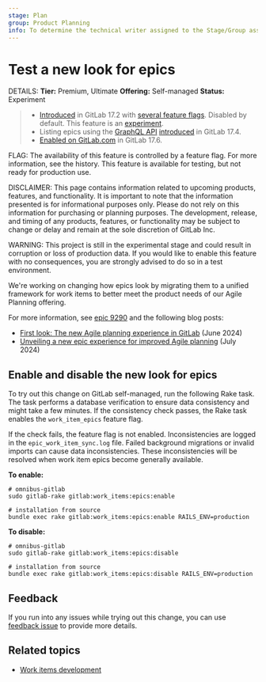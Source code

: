 ```yaml
---
stage: Plan
group: Product Planning
info: To determine the technical writer assigned to the Stage/Group associated with this page, see https://handbook.gitlab.com/handbook/product/ux/technical-writing/#assignments
---
```


# Test a new look for epics

DETAILS:
**Tier:** Premium, Ultimate
**Offering:** Self-managed
**Status:** Experiment

> - [Introduced](https://gitlab.com/groups/gitlab-org/-/epics/9290) in GitLab 17.2 with [several feature flags](#enable-and-disable-the-new-look-for-epics). Disabled by default. This feature is an [experiment](../../../policy/development_stages_support.md#experiment).
> - Listing epics using the [GraphQL API](../../../api/graphql/reference/index.md) [introduced](https://gitlab.com/groups/gitlab-org/-/epics/12852) in GitLab 17.4.
> - [Enabled on GitLab.com](https://gitlab.com/gitlab-org/gitlab/-/issues/470685) in GitLab 17.6.

FLAG:
The availability of this feature is controlled by a feature flag.
For more information, see the history.
This feature is available for testing, but not ready for production use.

DISCLAIMER:
This page contains information related to upcoming products, features, and functionality.
It is important to note that the information presented is for informational purposes only.
Please do not rely on this information for purchasing or planning purposes.
The development, release, and timing of any products, features, or functionality may be subject
to change or delay and remain at the sole discretion of GitLab Inc.

WARNING:
This project is still in the experimental stage and could result in corruption or loss of production data.
If you would like to enable this feature with no consequences, you are strongly advised to do so in a test environment.

<!-- When epics as work items are made GA, incorporate this content into epics/index.md and redirect
this page there -->

We're working on changing how epics look by migrating them to a unified framework for work items to better
meet the product needs of our Agile Planning offering.

For more information, see [epic 9290](https://gitlab.com/groups/gitlab-org/-/epics/9290) and the
following blog posts:

- [First look: The new Agile planning experience in GitLab](https://about.gitlab.com/blog/2024/06/18/first-look-the-new-agile-planning-experience-in-gitlab/) (June 2024)
- [Unveiling a new epic experience for improved Agile planning](https://about.gitlab.com/blog/2024/07/03/unveiling-a-new-epic-experience-for-improved-agile-planning/) (July 2024)

## Enable and disable the new look for epics

To try out this change on GitLab self-managed, run the following Rake task.
The task performs a database verification to ensure data consistency and might take a few minutes.
If the consistency check passes, the Rake task enables the `work_item_epics` feature flag.

If the check fails, the feature flag is not enabled. Inconsistencies are logged in the `epic_work_item_sync.log` file.
Failed background migrations or invalid imports can cause data inconsistencies. These inconsistencies will be resolved when work item epics become generally available.

**To enable:**

```shell
# omnibus-gitlab
sudo gitlab-rake gitlab:work_items:epics:enable

# installation from source
bundle exec rake gitlab:work_items:epics:enable RAILS_ENV=production
```

**To disable:**

```shell
# omnibus-gitlab
sudo gitlab-rake gitlab:work_items:epics:disable

# installation from source
bundle exec rake gitlab:work_items:epics:disable RAILS_ENV=production
```

## Feedback

If you run into any issues while trying out this change, you can use
[feedback issue](https://gitlab.com/gitlab-org/gitlab/-/issues/463598) to provide more details.

## Related topics

- [Work items development](../../../development/work_items.md)
